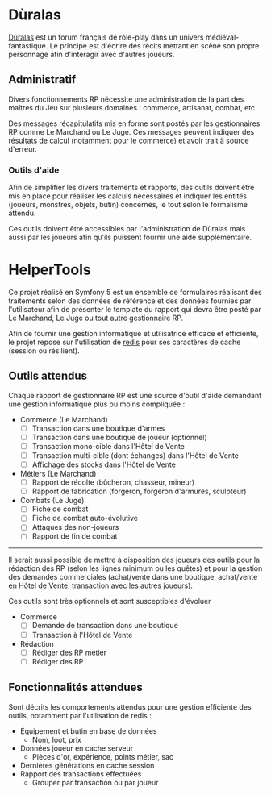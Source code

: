 # Dùralas
[Dùralas](http://www.lemondededuralas.org/) est un forum français de rôle-play dans un univers médiéval-fantastique. Le principe est d'écrire des récits mettant en scène son propre personnage afin d'interagir avec d'autres joueurs.

## Administratif

Divers fonctionnements RP nécessite une administration de la part des maîtres du Jeu sur plusieurs domaines : commerce, artisanat, combat, etc.

Des messages récapitulatifs mis en forme sont postés par les gestionnaires RP comme Le Marchand ou Le Juge. Ces messages peuvent indiquer des résultats de calcul (notamment pour le commerce) et avoir trait à source d'erreur.

### Outils d'aide

Afin de simplifier les divers traitements et rapports, des outils doivent être mis en place pour réaliser les calculs nécessaires et indiquer les entités (joueurs, monstres, objets, butin) concernés, le tout selon le formalisme attendu.

Ces outils doivent être accessibles par l'administration de Dùralas mais aussi par les joueurs afin qu'ils puissent fournir une aide supplémentaire.


# HelperTools

Ce projet réalisé en Symfony 5 est un ensemble de formulaires réalisant des traitements selon des données de référence et des données fournies par l'utilisateur afin de présenter le template du rapport qui devra être posté par Le Marchand, Le Juge ou tout autre gestionnaire RP.

Afin de fournir une gestion informatique et utilisatrice efficace et efficiente, le projet repose sur l'utilisation de [redis](https://redis.io/) pour ses caractères de cache (session ou résilient).

## Outils attendus

Chaque rapport de gestionnaire RP est une source d'outil d'aide demandant une gestion informatique plus ou moins compliquée :

* Commerce (Le Marchand)
    - [ ] Transaction dans une boutique d'armes
    - [ ] Transaction dans une boutique de joueur (optionnel)
    - [ ] Transaction mono-cible dans l'Hôtel de Vente
    - [ ] Transaction multi-cible (dont échanges) dans l'Hôtel de Vente
    - [ ] Affichage des stocks dans l'Hôtel de Vente
* Métiers (Le Marchand)
    - [ ] Rapport de récolte (bûcheron, chasseur, mineur)
    - [ ] Rapport de fabrication (forgeron, forgeron d'armures, sculpteur)
* Combats (Le Juge)
    - [ ] Fiche de combat
    - [ ] Fiche de combat auto-évolutive
    - [ ] Attaques des non-joueurs
    - [ ] Rapport de fin de combat

-----

Il serait aussi possible de mettre à disposition des joueurs des outils pour la rédaction des RP (selon les lignes minimum ou les quêtes) et pour la gestion des demandes commerciales (achat/vente dans une boutique, achat/vente en Hôtel de Vente, transaction avec les autres joueurs).

Ces outils sont très optionnels et sont susceptibles d'évoluer

* Commerce
    - [ ] Demande de transaction dans une boutique
    - [ ] Transaction à l'Hôtel de Vente
* Rédaction
    - [ ] Rédiger des RP métier
    - [ ] Rédiger des RP

## Fonctionnalités attendues

Sont décrits les comportements attendus pour une gestion efficiente des outils, notamment par l'utilisation de redis :

* Équipement et butin en base de données
    - Nom, loot, prix
* Données joueur en cache serveur
    - Pièces d'or, expérience, points métier, sac
* Dernières générations en cache session
* Rapport des transactions effectuées
    - Grouper par transaction ou par joueur
